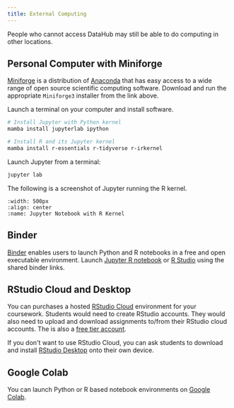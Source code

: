 ```yaml
---
title: External Computing
---
```


People who cannot access DataHub may still be able to do computing in other locations.

## Personal Computer with Miniforge

[Miniforge](https://conda-forge.org/miniforge) is a distribution of [Anaconda](https://docs.anaconda.com/anaconda/install/index.html) that has easy access to a wide range of open source scientific computing software. Download and run the appropriate `Miniforge3` installer from the link above.

Launch a terminal on your computer and install software.

```bash
# Install Jupyter with Python kernel
mamba install jupyterlab ipython

# Install R and its Jupyter kernel
mamba install r-essentials r-tidyverse r-irkernel
```

Launch Jupyter from a terminal:
```bash
jupyter lab
```

The following is a screenshot of Jupyter running the R kernel.

```{figure} ../images/jupyter_notebook_r_kernel.jpg
:width: 500px
:align: center
:name: Jupyter Notebook with R Kernel
```

## Binder

[Binder](https://mybinder.org) enables users to launch Python and R notebooks in a free and open executable environment. Launch [Jupyter R notebook](https://notebooks.gesis.org/binder/jupyter/user/binder-examples-r-conda-ofu958y9/lab) or [R Studio](https://mybinder.org/v2/gh/binder-examples/r-conda/master?urlpath=rstudio) using the shared binder links.

## RStudio Cloud and Desktop

You can purchases a hosted [RStudio Cloud](https://rstudio.cloud/plans/instructor) environment for your coursework. Students would need to create RStudio accounts. They would also need to upload and download assignments to/from their RStudio cloud accounts. The is also a [free tier account](https://rstudio.cloud/plans/free).

If you don't want to use RStudio Cloud, you can ask students to download and install [RStudio Desktop](https://www.rstudio.com/products/rstudio/) onto their own device.

## Google Colab

You can launch Python or R based notebook environments on [Google Colab](https://colab.research.google.com).
